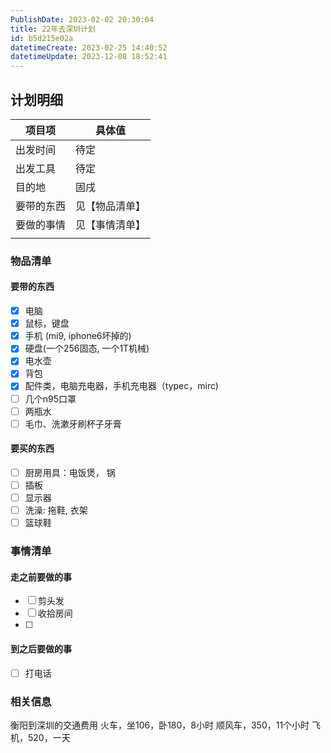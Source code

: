 ```yaml
---
PublishDate: 2023-02-02 20:30:04
title: 22年去深圳计划
id: b5d215e02a
datetimeCreate: 2023-02-25 14:40:52
datetimeUpdate: 2023-12-08 18:52:41
---
```


## 计划明细

| 项目项     | 具体值         |
| ---------- | -------------- |
| 出发时间   | 待定           |
| 出发工具   | 待定           |
| 目的地     | 固戌           |
| 要带的东西 | 见【物品清单】 |
|要做的事情  |    见【事情清单】            |
|            |                |

### 物品清单

#### 要带的东西

- [x] 电脑
- [x] 鼠标，键盘
- [x] 手机 (mi9, iphone6坏掉的)
- [x] 硬盘(一个256固态, 一个1T机械) 
- [x] 电水壶
- [x] 背包
- [x] 配件类，电脑充电器，手机充电器（typec，mirc)
- [ ] 几个n95口罩
- [ ] 两瓶水
- [ ] 毛巾、洗漱牙刷杯子牙膏

#### 要买的东西

- [ ] 厨房用具：电饭煲， 锅
- [ ] 插板
- [ ] 显示器
- [ ] 洗澡: 拖鞋, 衣架
- [ ] 篮球鞋

### 事情清单

#### 走之前要做的事

- [ ] 剪头发
- [ ] 收拾房间
- [ ] 

#### 到之后要做的事

- [ ] 打电话

### 相关信息

衡阳到深圳的交通费用
火车，坐106，卧180，8小时
顺风车，350，11个小时
飞机，520，一天